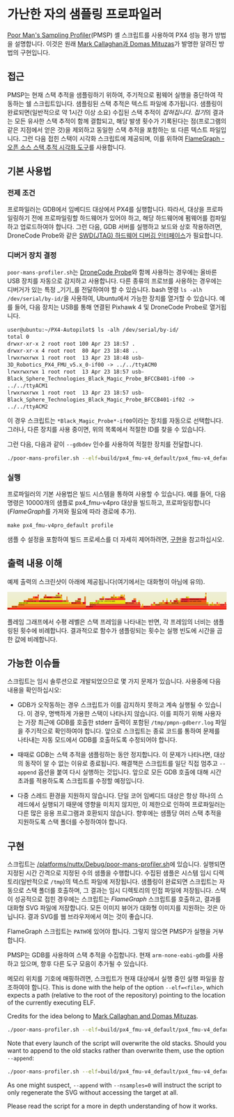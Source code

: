 # 가난한 자의 샘플링 프로파일러

[Poor Man's Sampling Profiler](https://github.com/PX4/PX4-Autopilot/blob/master/platforms/nuttx/Debug/poor-mans-profiler.sh)(PMSP) 셸 스크립트를 사용하여 PX4 성능 평가 방법을 설명합니다. 이것은 원래 [Mark Callaghan과 Domas Mituzas](https://poormansprofiler.org/)가 발명한 알려진 방법의 구현입니다.

## 접근

PMSP는 현재 스택 추적을 샘플링하기 위하여, 주기적으로 펌웨어 실행을 중단하여 작동하는 쉘 스크립트입니다. 샘플링된 스택 추적은 텍스트 파일에 추가됩니다. 샘플링이 완료되면(일반적으로 약 1시간 이상 소요) 수집된 스택 추적이 *접혀집니다*. *접기*의 결과는 모든 유사한 스택 추적이 함께 결합되고, 해당 발생 횟수가 기록된다는 점(프로그램의 같은 지점에서 얻은 것)을 제외하고 동일한 스택 추적을 포함하는 또 다른 텍스트 파일입니다. 그런 다음 접힌 스택이 시각화 스크립트에 제공되며, 이를 위하여 [FlameGraph - 오픈 소스 스택 추적 시각화 도구](http://www.brendangregg.com/flamegraphs.html)를 사용합니다.

## 기본 사용법

### 전제 조건

프로파일러는 GDB에서 임베디드 대상에서 PX4를 실행합니다. 따라서, 대상을 프로파일링하기 전에 프로파일링할 하드웨어가 있어야 하고, 해당 하드웨어에 펌웨어를 컴파일하고 업로드하여야 합니다. 그런 다음, GDB 서버를 실행하고 보드와 상호 작용하려면, DroneCode Probe와 같은 [SWD(JTAG) 하드웨어 디버깅 인터페이스](../debug/swd_debug.md#debug-probes)가 필요합니다.


### 디버거 장치 결정

`poor-mans-profiler.sh`는 [DroneCode Probe](../debug/swd_debug.md#dronecode-probe)와 함께 사용하는 경우에는 올바른 USB 장치를 자동으로 감지하고 사용합니다. 다른 종류의 프로브를 사용하는 경우에는 디버거가 있는 특정 _기기_를 전달하여야 할 수 있습니다. bash 명령 `ls -alh /dev/serial/by-id/`을 사용하여, Ubuntu에서 가능한 장치를 열거할 수 있습니다. 예를 들어, 다음 장치는 USB를 통해 연결된 Pixhawk 4 및 DroneCode Probe로 열거됩니다.
```
user@ubuntu:~/PX4-Autopilot$ ls -alh /dev/serial/by-id/
total 0
drwxr-xr-x 2 root root 100 Apr 23 18:57 .
drwxr-xr-x 4 root root  80 Apr 23 18:48 ..
lrwxrwxrwx 1 root root  13 Apr 23 18:48 usb-3D_Robotics_PX4_FMU_v5.x_0-if00 -> ../../ttyACM0
lrwxrwxrwx 1 root root  13 Apr 23 18:57 usb-Black_Sphere_Technologies_Black_Magic_Probe_BFCCB401-if00 -> ../../ttyACM1
lrwxrwxrwx 1 root root  13 Apr 23 18:57 usb-Black_Sphere_Technologies_Black_Magic_Probe_BFCCB401-if02 -> ../../ttyACM2
```

이 경우 스크립트는 `*Black_Magic_Probe*-if00`이라는 장치를 자동으로 선택합니다. 그러나, 다른 장치를 사용 중이면, 위의 목록에서 적절한 ID를 찾을 수 있습니다.

그런 다음, 다음과 같이 `--gdbdev` 인수를 사용하여 적절한 장치를 전달합니다.
```bash
./poor-mans-profiler.sh --elf=build/px4_fmu-v4_default/px4_fmu-v4_default.elf --nsamples=30000 --gdbdev=/dev/ttyACM2
```


### 실행

프로파일러의 기본 사용법은 빌드 시스템을 통하여 사용할 수 있습니다. 예를 들어, 다음 명령은 10000개의 샘플로 px4_fmu-v4pro 대상을 빌드하고, 프로파일링합니다(*FlameGraph*를 가져와 필요에 따라 경로에 추가).

```
make px4_fmu-v4pro_default profile
```

샘플 수 설정을 포함하여 빌드 프로세스를 더 자세히 제어하려면, [구현](#implementation)을 참고하십시오.

## 출력 내용 이해

예제 출력의 스크린샷이 아래에 제공됩니다(여기에서는 대화형이 아님에 유의).

![FlameGraph Example](../../assets/debug/flamegraph-example.png)

플레임 그래프에서 수평 레벨은 스택 프레임을 나타내는 반면, 각 프레임의 너비는 샘플링된 횟수에 비례합니다. 결과적으로 함수가 샘플링되는 횟수는 실행 빈도에 시간을 곱한 값에 비례합니다.

## 가능한 이슈들

스크립트는 임시 솔루션으로 개발되었으므로 몇 가지 문제가 있습니다. 사용중에 다음 내용을 확인하십시오:

* GDB가 오작동하는 경우 스크립트가 이를 감지하지 못하고 계속 실행될 수 있습니다. 이 경우, 명백하게 가용한 스택이 나타나지 않습니다. 이를 피하기 위해 사용자는 가장 최근에 GDB를 호출한 stderr 출력이 포함된 `/tmp/pmpn-gdberr.log` 파일을 주기적으로 확인하여야 합니다. 앞으로 스크립트는 종료 코드를 통하여 문제를 나타내는 자동 모드에서 GDB를 호출하도록 수정되어야 합니다.

* 때때로 GDB는 스택 추적을 샘플링하는 동안 정지합니다. 이 문제가 나타나면, 대상의 동작이 알 수 없는 이유로 종료됩니다. 해결책은 스크립트를 일단 직접 멈추고 `--append` 옵션을 붙여 다시 실행하는 것입니다. 앞으로 모든 GDB 호출에 대해 시간 초과를 적용하도록 스크립트를 수정할 예정입니다.

* 다중 스레드 환경을 지원하지 않습니다. 단일 코어 임베디드 대상은 항상 하나의 스레드에서 실행되기 때문에 영향을 미치지 않지만, 이 제한으로 인하여 프로파일러는 다른 많은 응용 프로그램과 호환되지 않습니다. 향후에는 샘플당 여러 스택 추적을 지원하도록 스택 폴더를 수정하여야 합니다.

## 구현

스크립트는 [/platforms/nuttx/Debug/poor-mans-profiler.sh](https://github.com/PX4/PX4-Autopilot/blob/master/platforms/nuttx/Debug/poor-mans-profiler.sh)에 있습니다. 실행되면 지정된 시간 간격으로 지정된 수의 샘플을 수행합니다. 수집된 샘플은 시스템 임시 디렉토리(일반적으로 `/tmp`)의 텍스트 파일에 저장됩니다. 샘플링이 완료되면 스크립트는 자동으로 스택 폴더를 호출하며, 그 결과는 임시 디렉토리의 인접 파일에 저장됩니다. 스택이 성공적으로 접힌 경우에는 스크립트는 *FlameGraph* 스크립트를 호출하고, 결과를 대화형 SVG 파일에 저장합니다. 모든 이미지 뷰어가 대화형 이미지를 지원하는 것은 아닙니다. 결과 SVG를 웹 브라우저에서 여는 것이 좋습니다.

FlameGraph 스크립트는 `PATH`에 있어야 합니다. 그렇지 않으면 PMSP가 실행을 거부합니다.

PMSP는 GDB를 사용하여 스택 추적을 수집합니다. 현재 `arm-none-eabi-gdb`를 사용하고 있으며, 향후 다른 도구 모음이 추가될 수 있습니다.

메모리 위치를 기호에 매핑하려면, 스크립트가 현재 대상에서 실행 중인 실행 파일을 참조하여야 합니다. This is done with the help of the option `--elf=<file>`, which expects a path (relative to the root of the repository) pointing to the location of the currently executing ELF.

Credits for the idea belong to [Mark Callaghan and Domas Mituzas](https://dom.as/2009/02/15/poor-mans-contention-profiling/).

```bash
./poor-mans-profiler.sh --elf=build/px4_fmu-v4_default/px4_fmu-v4_default.elf --nsamples=30000
```

Note that every launch of the script will overwrite the old stacks. Should you want to append to the old stacks rather than overwrite them, use the option `--append`:

```bash
./poor-mans-profiler.sh --elf=build/px4_fmu-v4_default/px4_fmu-v4_default.elf --nsamples=30000 --append
```

As one might suspect, `--append` with `--nsamples=0` will instruct the script to only regenerate the SVG without accessing the target at all.

Please read the script for a more in depth understanding of how it works.
